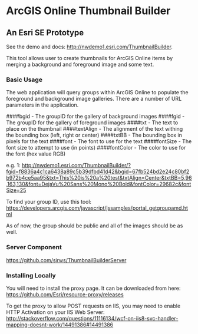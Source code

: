 # ArcGIS Online Thumbnail Builder
## An Esri SE Prototype

See the demo and docs: http://nwdemo1.esri.com/ThumbnailBuilder.

This tool allows user to create thumbnails for ArcGIS Online items by merging a background and foreground image and some text.

### Basic Usage

The web application will query groups within ArcGIS Online to populate the foreground and background image galleries.  There are a number of URL parameters in the application.

  ####bgid - The groupID for the gallery of background images
  ####fgid - The groupID for the gallery of foreground images
  ####txt - The text to place on the thumbnail
  ####textAlign - The alignment of the text withing the bounding box (left, right or center)
  ####txtBB - The bounding box in pixels for the text
  ####font - The font to use for the text
  ####fontSize - The font size to attempt to use (in points)
  ####fontColor - The color to use for the font (hex value RGB)
  
  e.g. 1: http://nwdemo1.esri.com/ThumbnailBuilder/?fgid=f8836a4c1ca6438a89c5b39dfbd41d42&bgid=67fb524bd2e24c80bf2b972b4ce5aa95&txt=This%20is%20a%20test&txtAlign=Center&txtBB=5,96,163,130&font=DejaVu%20Sans%20Mono%20Bold&fontColor=29682c&fontSize=25

  To find your group ID, use this tool:
  https://developers.arcgis.com/javascript/jssamples/portal_getgroupamd.html
  
  As of now, the group should be public and all of the images should be as well.
  
### Server Component

https://github.com/sirws/ThumbnailBuilderServer

### Installing Locally

You will need to install the proxy page.  It can be downloaded from here: https://github.com/Esri/resource-proxy/releases

To get the proxy to allow POST requests on IIS, you may need to enable HTTP Activation on your IIS Web Server:
http://stackoverflow.com/questions/11116134/wcf-on-iis8-svc-handler-mapping-doesnt-work/14491386#14491386
